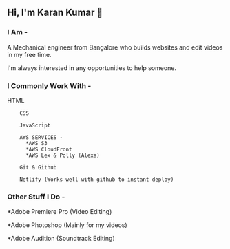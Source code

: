 ## Hi, I'm Karan Kumar 👋

<!--
**Kashin98/Kashin98** is a ✨ _special_ ✨ repository because its `README.md` (this file) appears on your GitHub profile.-->

### I Am -
A Mechanical engineer from Bangalore who builds websites and edit videos in my free time.

I'm always interested in any opportunities to help someone.

### I Commonly Work With -
HTML

        CSS

        JavaScript

        AWS SERVICES -
          *AWS S3 
          *AWS CloudFront 
          *AWS Lex & Polly (Alexa)

        Git & Github

        Netlify (Works well with github to instant deploy)




### Other Stuff I Do -

*Adobe Premiere Pro (Video Editing)

*Adobe Photoshop (Mainly for my videos)

*Adobe Audition (Soundtrack Editing)
